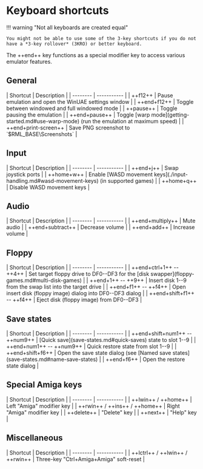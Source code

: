# Keyboard shortcuts

!!! warning "Not all keyboards are created equal"

    You might not be able to use some of the 3-key shortcuts if you do not
    have a *3-key rollover* (3KRO) or better keyboard.


The ++end++ key functions as a special modifier key to access various emulator
features.


## General

<div class="compact" markdown>
| Shortcut             | Description                                           |
| --------             | -----------                                           |
| ++f12++              | Pause emulation and open the WinUAE settings window   |
| ++end+f12++          | Toggle between windowed and full windowed mode        |
| ++pause++            | Toggle pausing the emulation                          |
| ++end+pause++        | Toggle [warp mode](getting-started.md#use-warp-mode) (run the emulation at maximum speed) |
| ++end+print-screen++ | Save PNG screenshot to `$RML_BASE\Screenshots`        |
</div>


## Input

<div class="compact" markdown>
| Shortcut   | Description                |
| --------   | -----------                |
| ++end+j++  | Swap joystick ports        |
| ++home+w++ | Enable [WASD movement keys](./input-handling.md#wasd-movement-keys) (in supported games) |
| ++home+q++ | Disable WASD movement keys |
</div>


## Audio

<div class="compact" markdown>
| Shortcut         | Description     |
| --------         | -----------     |
| ++end+multiply++ | Mute audio      |
| ++end+subtract++ | Decrease volume |
| ++end+add++      | Increase volume |
</div>


## Floppy

<div class="compact" markdown>
| Shortcut                   | Description                                                 |
| --------                   | -----------                                                 |
| ++end+ctrl+1++ -- ++4++    | Set target floppy drive to DF0--DF3 for the [disk swapper](floppy-games.md#multi-disk-games) |
| ++end+1++ -- ++9++         | Insert disk 1--9 from the swap list into the target drive   |
| ++end+f1++ -- ++f4++       | Open insert disk (floppy image) dialog into DF0--DF3 dialog |
| ++end+shift+f1++ -- ++f4++ | Eject disk (floppy image) from DF0--DF3                     |
</div>


## Save states

<div class="compact" markdown>
| Shortcut                       | Description                        |
| --------                       | -----------                        |
| ++end+shift+num1++ -- ++num9++ | [Quick save](save-states.md#quick-saves) state to slot 1--9 |
| ++end+num1++ -- ++num9++       | Quick restore state from slot 1--9 |
| ++end+shift+f6++               | Open the save state dialog (see [Named save states](save-states.md#name-save-states) |
| ++end+f6++                     | Open the restore state dialog      |
</div>


## Special Amiga keys

<div class="compact" markdown>
| Shortcut                      | Description                |
| --------                      | -----------                |
| ++lwin++ / ++home++           | Left "Amiga" modifier key  |
| ++rwin++ / ++ins++ / ++home++ | Right "Amiga" modifier key |
| ++delete++                    | "Delete" key               |
| ++next++                      | "Help" key                 |
</div>


## Miscellaneous

<div class="compact" markdown>
| Shortcut                        | Description                             |
| --------                        | -----------                             |
| ++lctrl++ / ++lwin++ / ++rwin++ | Three-key "Ctrl+Amiga+Amiga" soft-reset |
</div>
